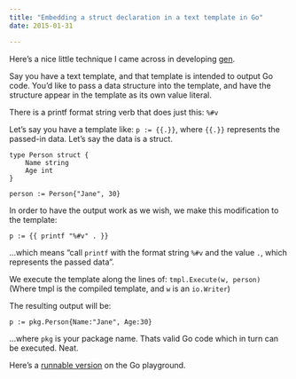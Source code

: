 ```yaml
---
title: "Embedding a struct declaration in a text template in Go"
date: 2015-01-31

---
```


Here’s a nice little technique I came across in developing [gen](http://clipperhouse.github.io/gen).

Say you have a text template, and that template is intended to output Go code. You’d like to pass a data structure into the template, and have the structure appear in the template as its own value literal.

There is a printf format string verb that does just this: `%#v`

Let’s say you have a template like: `p := {{.}}`, where `{{.}}` represents the passed-in data. Let’s say the data is a struct.

```
type Person struct {  
	Name string  
	Age int  
}

person := Person{"Jane", 30}  
```

In order to have the output work as we wish, we make this modification to the template:

```
p := {{ printf "%#v" . }}
```

...which means “call `printf` with the format string `%#v` and the value `.`, which represents the passed data”.

We execute the template along the lines of:
`tmpl.Execute(w, person)` (Where tmpl is the compiled template, and `w` is an `io.Writer`)

The resulting output will be:

```
p := pkg.Person{Name:"Jane", Age:30}
```

...where `pkg` is your package name. Thats valid Go code which in turn can be executed. Neat.

Here’s a [runnable version](http://play.golang.org/p/7lF_UmL2Qt) on the Go playground.
